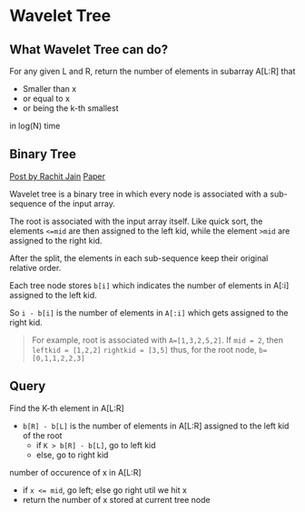 Wavelet Tree
===

What Wavelet Tree can do?
---

For any given L and R, return the number of elements in subarray A[L:R] that
  * Smaller than x
  * or equal to x
  * or being the k-th smallest

in log(N) time

Binary Tree
---
[Post by Rachit Jain](http://rachitiitr.blogspot.com/2017/06/wavelet-trees-wavelet-trees-editorial.html)
[Paper](https://users.dcc.uchile.cl/~jperez/papers/ioiconf16.pdf)

Wavelet tree is a binary tree in which every node is associated with a sub-sequence of the input array.

The root is associated with the input array itself. Like quick sort, the elements `<=mid` are then assigned to the left kid, 
while the element `>mid` are assigned to the right kid. 

After the split, the elements in each sub-sequence keep their original relative order.

Each tree node stores `b[i]` which indicates the number of elements in A[:i] assigned to the left kid.

So `i - b[i]` is the number of elements in `A[:i]` which gets assigned to the right kid.

> For example, root is associated with `A=[1,3,2,5,2]`. If `mid = 2`, then
> `leftkid = [1,2,2]`
> `rightkid = [3,5]`
> thus, for the root node,
> `b=[0,1,1,2,2,3]`

Query
---

Find the K-th element in A[L:R]
* `b[R] - b[L]` is the number of elements in A[L:R] assigned to the left kid of the root
   * if `K > b[R] - b[L]`, go to left kid
   * else, go to right kid

number of occurence of x in A[L:R]
* if `x <= mid`, go left; else go right util we hit x
* return the number of x stored at current tree node





